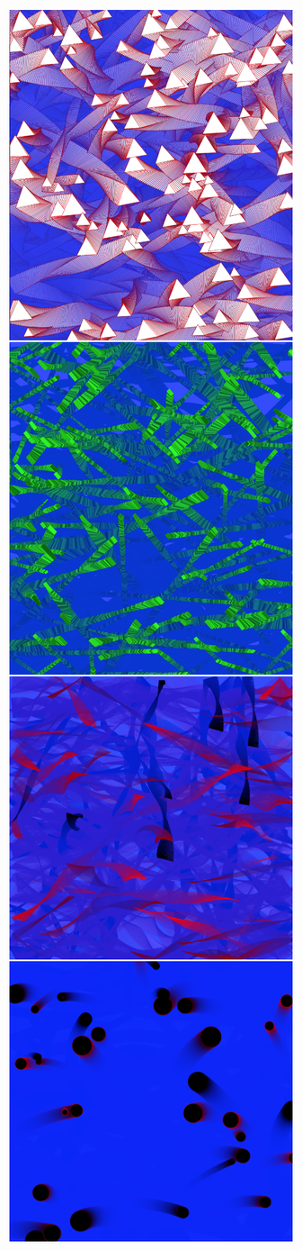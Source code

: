
![alt text](https://github.com/noemiino/Creative-coding-js/blob/master/lesson5/Screen%20Shot%202018-06-22%20at%201.32.52%20PM.png)
![alt text](https://github.com/noemiino/Creative-coding-js/blob/master/lesson5/Screen%20Shot%202018-06-22%20at%201.35.09%20PM.png)
![alt text](https://github.com/noemiino/Creative-coding-js/blob/master/lesson5/Screen%20Shot%202018-06-22%20at%201.55.41%20PM.png)
![alt text](https://github.com/noemiino/Creative-coding-js/blob/master/lesson5/Screen%20Shot%202018-06-22%20at%202.00.24%20PM.png)
